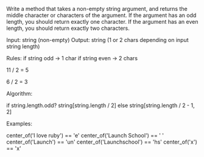 Write a method that takes a non-empty string argument, and returns the
middle character or characters of the argument. If the argument has an
odd length, you should return exactly one character. If the argument has
an even length, you should return exactly two characters.

Input: string (non-empty)
Output: string (1 or 2 chars depending on input string length)

Rules:
if string odd -> 1 char
if string even -> 2 chars

11 / 2 = 5

6 / 2 = 3

Algorithm:

if string.length.odd?
  string[string.length / 2]
else
  string[string.length / 2 - 1, 2]


Examples:

center_of('I love ruby') == 'e'
center_of('Launch School') == ' '
center_of('Launch') == 'un'
center_of('Launchschool') == 'hs'
center_of('x') == 'x'

